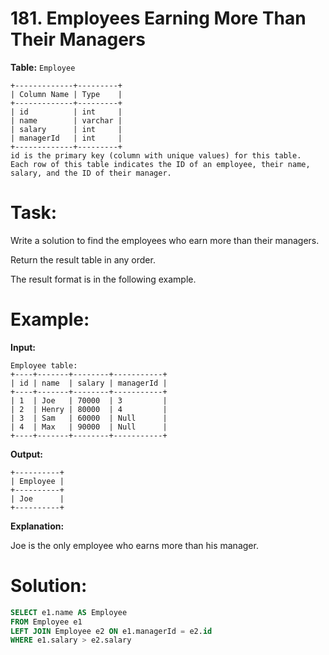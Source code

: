 # 181. Employees Earning More Than Their Managers

**Table:** ```Employee```

```
+-------------+---------+
| Column Name | Type    |
+-------------+---------+
| id          | int     |
| name        | varchar |
| salary      | int     |
| managerId   | int     |
+-------------+---------+
id is the primary key (column with unique values) for this table.
Each row of this table indicates the ID of an employee, their name, salary, and the ID of their manager.
```

# **Task:**

Write a solution to find the employees who earn more than their managers.

Return the result table in any order.

The result format is in the following example.

# **Example:**

**Input:**

```
Employee table:
+----+-------+--------+-----------+
| id | name  | salary | managerId |
+----+-------+--------+-----------+
| 1  | Joe   | 70000  | 3         |
| 2  | Henry | 80000  | 4         |
| 3  | Sam   | 60000  | Null      |
| 4  | Max   | 90000  | Null      |
+----+-------+--------+-----------+
```

**Output:**

```
+----------+
| Employee |
+----------+
| Joe      |
+----------+
```

**Explanation:**

Joe is the only employee who earns more than his manager.

# **Solution:**

``` SQL
SELECT e1.name AS Employee
FROM Employee e1
LEFT JOIN Employee e2 ON e1.managerId = e2.id
WHERE e1.salary > e2.salary
```